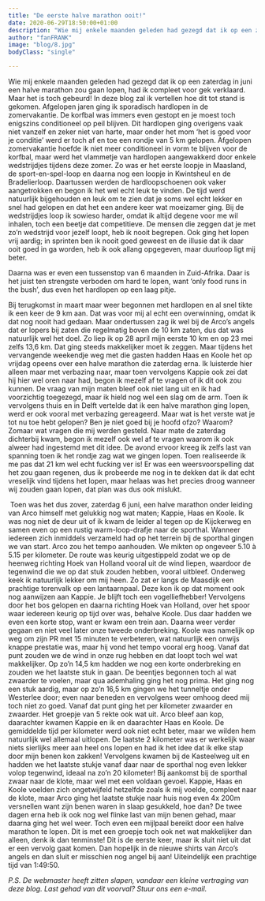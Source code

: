 ```yaml
---
title: "De eerste halve marathon ooit!"
date: 2020-06-29T18:50:00+01:00
description: "Wie mij enkele maanden geleden had gezegd dat ik op een zaterdag in juni een halve marathon zou gaan lopen, had ik compleet voor gek verklaard."
author: "fanFRANK"
image: "blog/8.jpg"
bodyClass: "single"

---
```


Wie mij enkele maanden geleden had gezegd dat ik op een zaterdag in juni een halve marathon zou gaan lopen, had ik compleet voor gek verklaard. Maar het is toch gebeurd! In deze blog zal ik vertellen hoe dit tot stand is gekomen. Afgelopen jaren ging ik sporadisch hardlopen in de zomervakantie. De korfbal was immers even gestopt en je moest toch enigszins conditioneel op peil blijven. Dit hardlopen ging overigens vaak niet vanzelf en zeker niet van harte, maar onder het mom ‘het is goed voor je conditie’ werd er toch af en toe een rondje van 5 km gelopen. Afgelopen zomervakantie hoefde ik niet meer conditioneel in vorm te blijven voor de korfbal, maar werd het vlammetje van hardlopen aangewakkerd door enkele wedstrijdjes tijdens deze zomer. Zo was er het eerste loopje in Maasland, de sport-en-spel-loop en daarna nog een loopje in Kwintsheul en de Bradelierloop. Daartussen werden de hardloopschoenen ook vaker aangetrokken en begon ik het wel echt leuk te vinden. De tijd werd natuurlijk bijgehouden en leuk om te zien dat je soms wel echt lekker en snel had gelopen en dat het een andere keer wat moeizamer ging. Bij de wedstrijdjes loop ik sowieso harder, omdat ik altijd degene voor me wil inhalen, toch een beetje dat competitieve. De mensen die zeggen dat je met zo’n wedstrijd voor jezelf loopt, heb ik nooit begrepen. Ook ging het lopen vrij aardig; in sprinten ben ik nooit goed geweest en de illusie dat ik daar ooit goed in ga worden, heb ik ook allang opgegeven, maar duurloop ligt mij beter.

Daarna was er even een tussenstop van 6 maanden in Zuid-Afrika. Daar is het juist ten strengste verboden om hard te lopen, want ‘only food runs in the bush’, dus even het hardlopen op een laag pitje.

Bij terugkomst in maart maar weer begonnen met hardlopen en al snel tikte ik een keer de 9 km aan. Dat was voor mij al echt een overwinning, omdat ik dat nog nooit had gedaan. Maar ondertussen zag ik wel bij de Arco’s angels dat er lopers bij zaten die regelmatig boven de 10 km zaten, dus dat was natuurlijk wel het doel. Zo liep ik op 28 april mijn eerste 10 km en op 23 mei zelfs 13,6 km. Dat ging steeds makkelijker moet ik zeggen. Maar tijdens het vervangende weekendje weg met die gasten hadden Haas en Koole het op vrijdag opeens over een halve marathon die zaterdag erna. Ik luisterde hier alleen maar met verbazing naar, maar toen vervolgens Kappie ook zei dat hij hier wel oren naar had, begon ik mezelf af te vragen of ik dit ook zou kunnen. De vraag van mijn maten bleef ook niet lang uit en ik had voorzichtig toegezegd, maar ik hield nog wel een slag om de arm. Toen ik vervolgens thuis en in Delft vertelde dat ik een halve marathon ging lopen, werd er ook vooral met verbazing gereageerd. Maar wat is het verste wat je tot nu toe hebt gelopen? Ben je niet goed bij je hoofd ofzo? Waarom? Zomaar wat vragen die mij werden gesteld. Naar mate de zaterdag dichterbij kwam, begon ik mezelf ook wel af te vragen waarom ik ook alweer had ingestemd met dit idee. De avond ervoor kreeg ik zelfs last van spanning toen ik het rondje zag wat we gingen lopen. Toen realiseerde ik me pas dat 21 km wel echt fucking ver is! Er was een weersvoorspelling dat het zou gaan regenen, dus ik probeerde me nog in te dekken dat ik dat echt vreselijk vind tijdens het lopen, maar helaas was het precies droog wanneer wij zouden gaan lopen, dat plan was dus ook mislukt.

 Toen was het dus zover, zaterdag 6 juni, een halve marathon onder leiding van Arco himself met gelukkig nog wat maten; Kappie, Haas en Koole. Ik was nog niet de deur uit of ik kwam de leider al tegen op de Kijckerweg en samen even op een rustig warm-loop-drafje naar de sporthal. Wanneer iedereen zich inmiddels verzameld had op het terrein bij de sporthal gingen we van start. Arco zou het tempo aanhouden. We mikten op ongeveer 5.10 à 5.15 per kilometer. De route was keurig uitgestippeld zodat we op de heenweg richting Hoek van Holland vooral uit de wind liepen, waardoor de tegenwind die we op dat stuk zouden hebben, vooral uitbleef. Onderweg keek ik natuurlijk lekker om mij heen. Zo zat er langs de Maasdijk een prachtige torenvalk op een lantaarnpaal. Deze kon ik op dat moment ook nog aanwijzen aan Kappie. Je blijft toch een vogelliefhebber! Vervolgens door het bos gelopen en daarna richting Hoek van Holland, over het spoor waar iedereen keurig op tijd over was, behalve Koole. Dus daar hadden we even een korte stop, want er kwam een trein aan. Daarna weer verder gegaan en niet veel later onze tweede onderbreking. Koole was namelijk op weg om zijn PR met 15 minuten te verbeteren, wat natuurlijk een onwijs knappe prestatie was, maar hij vond het tempo vooral erg hoog. Vanaf dat punt zouden we de wind in onze rug hebben en dat loopt toch wel wat makkelijker. Op zo’n 14,5 km hadden we nog een korte onderbreking en zouden we het laatste stuk in gaan. De beentjes begonnen toch al wat zwaarder te voelen, maar qua ademhaling ging het nog prima. Het ging nog een stuk aardig, maar op zo’n 16,5 km gingen we het tunneltje onder Westerlee door; even naar beneden en vervolgens weer omhoog deed mij toch niet zo goed. Vanaf dat punt ging het per kilometer zwaarder en zwaarder. Het groepje van 5 rekte ook wat uit. Arco bleef aan kop, daarachter kwamen Kappie en ik en daarachter Haas en Koole. De gemiddelde tijd per kilometer werd ook niet echt beter, maar we wilden hem natuurlijk wel allemaal uitlopen. De laatste 2 kilometer was er werkelijk waar niets sierlijks meer aan heel ons lopen en had ik het idee dat ik elke stap door mijn benen kon zakken! Vervolgens kwamen bij de Kasteelweg uit en hadden we het laatste stukje vanaf daar naar de sporthal nog even lekker volop tegenwind, ideaal na zo’n 20 kilometer! Bij aankomst bij de sporthal zwaar naar de klote, maar wel met een voldaan gevoel. Kappie, Haas en Koole voelden zich ongetwijfeld hetzelfde zoals ik mij voelde, compleet naar de klote, maar Arco ging het laatste stukje naar huis nog even 4x 200m versnellen want zijn benen waren in slaap gesukkeld, hoe dan? De twee dagen erna heb ik ook nog wel flinke last van mijn benen gehad, maar daarna ging het wel weer. Toch even een mijlpaal bereikt door een halve marathon te lopen. Dit is met een groepje toch ook net wat makkelijker dan alleen, denk ik dan tenminste! Dit is de eerste keer, maar ik sluit niet uit dat er een vervolg gaat komen. Dan hopelijk in de nieuwe shirts van Arco’s angels en dan sluit er misschien nog angel bij aan! Uiteindelijk een prachtige tijd van 1:49:50.

_P.S. De webmaster heeft zitten slapen, vandaar een kleine vertraging van deze blog. Last gehad van dit voorval? Stuur ons een e-mail._